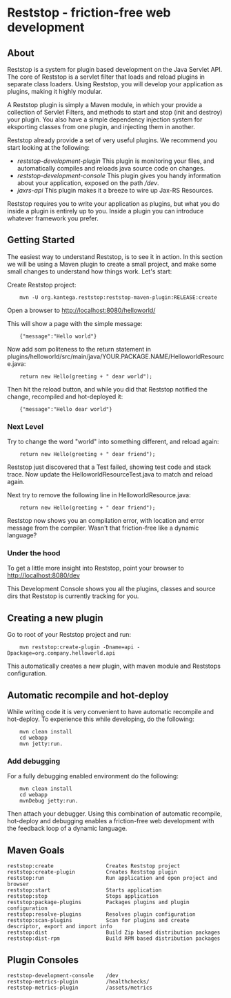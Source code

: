 Reststop - friction-free web development
==============================================

## About

Reststop is a system for plugin based development on the Java Servlet API. The core of Reststop is a servlet filter
that loads and reload plugins in separate class loaders. Using Reststop, you will develop your application as plugins,
making it highly modular.

A Reststop plugin is simply a Maven module, in which your provide a collection of Servlet Filters, and methods to
start and stop (init and destroy) your plugin. You also have a simple dependency injection
system for eksporting classes from one plugin, and injecting them in another.

Reststop already provide a set of very useful plugins. We recommend you start
looking at the following:

 * _reststop-development-plugin_ This plugin is monitoring your files,
 and automatically compiles and reloads java source code on changes.
 * _reststop-development-console_ This plugin gives you handy information about
 your application, exposed on the path _/dev_.
 * _jaxrs-api_ This plugin makes it a breeze to wire up Jax-RS Resources.

Reststop requires you to write your application as plugins, but what you do
inside a plugin is entirely up to you. Inside a plugin you can introduce
whatever framework you prefer.

## Getting Started

The easiest way to understand Reststop, is to see it in action. In this section we will
be using a Maven plugin to create a small project, and make some small changes to understand
how things work. Let's start:

Create Reststop project:

        mvn -U org.kantega.reststop:reststop-maven-plugin:RELEASE:create

Open a browser to [http://localhost:8080/helloworld/](http://localhost:8080/helloworld/)

This will show a page with the simple message:

        {"message":"Hello world"}

Now add som politeness to the return statement in plugins/helloworld/src/main/java/YOUR.PACKAGE.NAME/HelloworldResource.java:

        return new Hello(greeting + " dear world");

Then hit the reload button, and while you did that Reststop notified the change, recompiled and hot-deployed it:

        {"message":"Hello dear world"}

### Next Level

Try to change the word "world" into something different, and reload again:

        return new Hello(greeting + " dear friend");

Reststop just discovered that a Test failed, showing test code and stack trace. Now update the HelloworldResourceTest.java to match and reload again.

Next try to remove the following line in HelloworldResource.java:

        return new Hello(greeting + " dear friend");

Reststop now shows you an compilation error, with location and error message from the compiler. Wasn't that friction-free like a dynamic language?


### Under the hood

To get a little more insight into Reststop, point your browser to [http://localhost:8080/dev](http://localhost:8080/dev)

This Development Console shows you all the plugins, classes and source dirs that Reststop is currently tracking for you.


## Creating a new plugin

Go to root of your Reststop project and run:

        mvn reststop:create-plugin -Dname=api -Dpackage=org.company.helloworld.api

This automatically creates a new plugin, with maven module and Reststops configuration.


## Automatic recompile and hot-deploy

While writing code it is very convenient to have automatic recompile and hot-deploy. To experience this while developing, do the following:

        mvn clean install
        cd webapp
        mvn jetty:run.

### Add debugging

For a fully debugging enabled environment do the following:

        mvn clean install
        cd webapp
        mvnDebug jetty:run.

Then attach your debugger. Using this combination of automatic recompile, hot-deploy and debugging enables a
friction-free web development with the feedback loop of a dynamic language.

## Maven Goals

    reststop:create                 Creates Reststop project
    reststop:create-plugin          Creates Reststop plugin
    reststop:run                    Run application and open project and browser
    reststop:start                  Starts application
    reststop:stop                   Stops application
    reststop:package-plugins        Packages plugins and plugin configuration
    reststop:resolve-plugins        Resolves plugin configuration
    reststop:scan-plugins           Scan for plugins and create descriptor, export and import info
    reststop:dist                   Build Zip based distribution packages
    reststop:dist-rpm               Build RPM based distribution packages


## Plugin Consoles

    reststop-development-console    /dev
    reststop-metrics-plugin         /healthchecks/
    reststop-metrics-plugin         /assets/metrics
